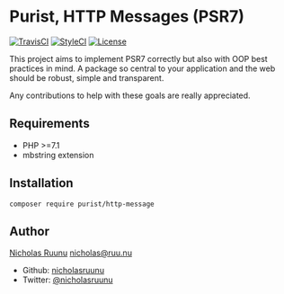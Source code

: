 Purist, HTTP Messages (PSR7)
============================

[![TravisCI](https://api.travis-ci.org/PuristPHP/http-message.svg)](https://travis-ci.org/PuristPHP/http-message)
[![StyleCI](https://styleci.io/repos/75733064/shield)](https://styleci.io/repos/75733064)
[![License](https://poser.pugx.org/purist/http-message/license)](https://packagist.org/packages/purist/http-message)

This project aims to implement PSR7 correctly but also with OOP best practices in mind.
A package so central to your application and the web should be robust, simple and transparent.

Any contributions to help with these goals are really appreciated.

## Requirements
* PHP >=7.1
* mbstring extension

## Installation
    composer require purist/http-message

## Author
[Nicholas Ruunu](https://github.com/nicholasruunu) <nicholas@ruu.nu>
* Github: [nicholasruunu](https://github.com/nicholasruunu)
* Twitter: [@nicholasruunu](https://twitter.com/nicholasruunu)
